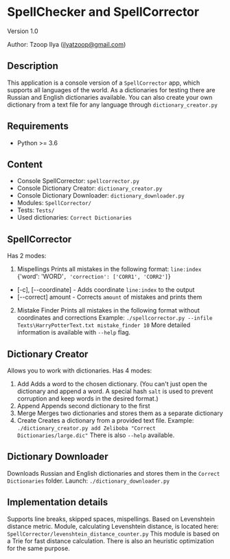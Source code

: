 # SpellChecker and SpellCorrector
Version 1.0

Author: Tzoop Ilya (ilyatzoop@gmail.com)

## Description
This application is a console version of a `SpellCorrector` app, which supports all languages of the world.
As a dictionaries for testing there are Russian and English dictionaries available.
You can also create your own dictionary from a text file for any language through `dictionary_creator.py`


## Requirements
* Python >= 3.6


## Content
- Console SpellCorrector: `spellcorrector.py`
- Console Dictionary Creator: `dictionary_creator.py`
- Console Dictionary Downloader: `dictionary_downloader.py`
- Modules: `SpellCorrector/`
- Tests: `Tests/`
- Used dictionaries: `Correct Dictionaries`


## SpellCorrector
Has 2 modes:
1) Mispellings
Prints all mistakes in the following format: `line:index` {'word': 'WORD'`, 'correction': ['CORR1', 'CORR2']`}
- [-c], [--coordinate] - Adds coordinate `line:index` to the output
- [--correct] amount - Corrects `amount` of mistakes and prints them
2) Mistake Finder
Prints all mistakes in the following format without coordinates and corrections
Example: `./spellcorrector.py --infile Texts\HarryPotterText.txt mistake_finder 10`
More detailed information is available with `--help` flag.


## Dictionary Creator
Allows you to work with dictionaries.
Has 4 modes:
1) Add
Adds a word to the chosen dictionary. (You can't just open the dictionary and append a word. A special hash `salt` is used to prevent corruption and keep words in the desired format.)
2) Append
Appends second dictionary to the first
3) Merge
Merges two dictionaries and stores them as a separate dictionary
4) Create
Creates a dictionary from a provided text file.
Example: `./dictionary_creator.py add Zeliboba "Correct Dictionaries/large.dic"`
There is also `--help` available.

## Dictionary Downloader
Downloads Russian and English dictionaries and stores them in the `Correct Dictionaries` folder.
Launch: `./dictionary_downloader.py`


## Implementation details
Supports line breaks, skipped spaces, mispellings.
Based on Levenshtein distance metric.
Module, calculating Levenshtein distance, is located here: `SpellCorrector/levenshtein_distance_counter.py`
This module is based on a Trie for fast distance calculation. There is also an heuristic optimization for the same purpose.

